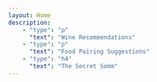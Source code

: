 ```yaml
---
layout: Home
description:
    - "type": "p"
      "text": "Wine Recommendations"
    - "type": "p"
      "text": "Food Pairing Suggestions"
    - "type": "h4"
      "text": "The Secret Somm"
---
```


